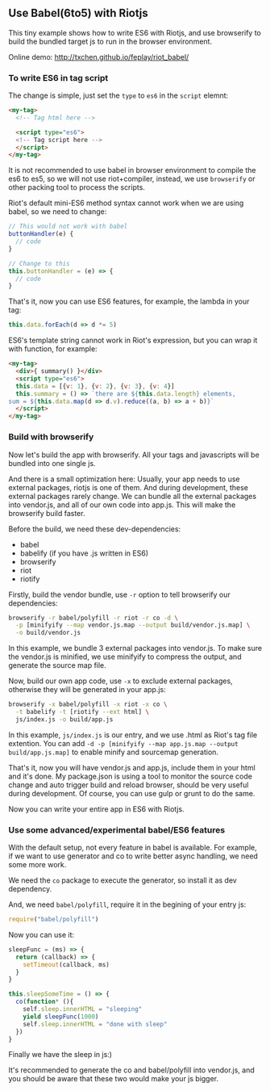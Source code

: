 ## Use Babel(6to5) with Riotjs

This tiny example shows how to write ES6 with Riotjs, and use browserify to build the bundled target js to run in the browser environment.

Online demo: http://txchen.github.io/feplay/riot_babel/

### To write ES6 in tag script

The change is simple, just set the `type` to `es6` in the `script` elemnt:

```html
<my-tag>
  <!-- Tag html here -->

  <script type="es6">
  <!-- Tag script here -->
  </script>
</my-tag>
```

It is not recommended to use babel in browser environment to compile the es6 to es5, so we will not use riot+compiler, instead, we use `browserify` or other packing tool to process the scripts.

Riot's default mini-ES6 method syntax cannot work when we are using babel, so we need to change:

```js
// This would not work with babel
buttonHandler(e) {
  // code
}

// Change to this
this.buttonHandler = (e) => {
  // code
}
```

That's it, now you can use ES6 features, for example, the lambda in your tag:

```js
this.data.forEach(d => d *= 5)
```

ES6's template string cannot work in Riot's expression, but you can wrap it with function, for example:

```html
<my-tag>
  <div>{ summary() }</div>
  <script type="es6">
  this.data = [{v: 1}, {v: 2}, {v: 3}, {v: 4}]
  this.summary = () => `there are ${this.data.length} elements,
sum = ${this.data.map(d => d.v).reduce((a, b) => a + b)}`
  </script>
</my-tag>
```

### Build with browserify

Now let's build the app with browserify. All your tags and javascripts will be bundled into one single js.

And there is a small optimization here: Usually, your app needs to use external packages, riotjs is one of them. And during development, these external packages rarely change. We can bundle all the external packages into vendor.js, and all of our own code into app.js. This will make the browserify build faster.

Before the build, we need these dev-dependencies:
* babel
* babelify (if you have .js written in ES6)
* browserify
* riot
* riotify

Firstly, build the vendor bundle, use `-r` option to tell browserify our dependencies:

```bash
browserify -r babel/polyfill -r riot -r co -d \
  -p [minifyify --map vendor.js.map --output build/vendor.js.map] \
  -o build/vendor.js
```

In this example, we bundle 3 external packages into vendor.js. To make sure the vendor.js is minified, we use minifyify to compress the output, and generate the source map file.

Now, build our own app code, use `-x` to exclude external packages, otherwise they will be generated in your app.js:

```bash
browserify -x babel/polyfill -x riot -x co \
  -t babelify -t [riotify --ext html] \
  js/index.js -o build/app.js
```

In this example, `js/index.js` is our entry, and we use .html as Riot's tag file extention. You can add `-d -p [minifyify --map app.js.map --output build/app.js.map]` to enable minify and sourcemap generation.

That's it, now you will have vendor.js and app.js, include them in your html and it's done. My package.json is using a tool to monitor the source code change and auto trigger build and reload browser, should be very useful during development. Of course, you can use gulp or grunt to do the same.

Now you can write your entire app in ES6 with Riotjs.

### Use some advanced/experimental babel/ES6 features

With the default setup, not every feature in babel is available. For example, if we want to use generator and co to write better async handling, we need some more work.

We need the `co` package to execute the generator, so install it as dev dependency.

And, we need `babel/polyfill`, require it in the begining of your entry js:

```js
require("babel/polyfill")
```

Now you can use it:

```js
sleepFunc = (ms) => {
  return (callback) => {
    setTimeout(callback, ms)
  }
}

this.sleepSomeTime = () => {
  co(function* (){
    self.sleep.innerHTML = "sleeping"
    yield sleepFunc(1000)
    self.sleep.innerHTML = "done with sleep"
  })
}
```

Finally we have the sleep in js:)

It's recommended to generate the co and babel/polyfill into vendor.js, and you should be aware that these two would make your js bigger.
